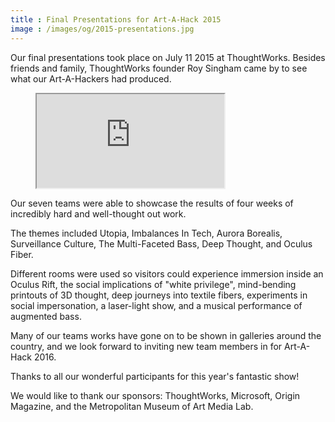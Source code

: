 ```yaml
---
title : Final Presentations for Art-A-Hack 2015
image : /images/og/2015-presentations.jpg
---
```

Our final presentations took place on July 11 2015 at ThoughtWorks. Besides friends and family, ThoughtWorks founder Roy Singham came by to see what our Art-A-Hackers had produced.

<figure class="video">
	<iframe src="https://www.flickr.com/photos/125924023@N07/20668270598/in/set-72157657719916725/player/" allowfullscreen webkitallowfullscreen mozallowfullscreen oallowfullscreen msallowfullscreen></iframe>
</figure>

Our seven teams were able to showcase the results of four weeks of incredibly hard and well-thought out work.

<!--excerpt-ends-->

The themes included Utopia, Imbalances In Tech, Aurora Borealis, Surveillance Culture, The Multi-Faceted Bass, Deep Thought, and Oculus Fiber.

Different rooms were used so visitors could experience immersion inside an Oculus Rift, the social implications of "white privilege", mind-bending printouts of 3D thought, deep journeys into textile fibers, experiments in social impersonation, a laser-light show, and a musical performance of augmented bass.

Many of our teams works have gone on to be shown in galleries around the country, and we look forward to inviting new team members in for Art-A-Hack 2016.

Thanks to all our wonderful participants for this year's fantastic show!

We would like to thank our sponsors: ThoughtWorks, Microsoft, Origin Magazine, and the Metropolitan Museum of Art Media Lab.